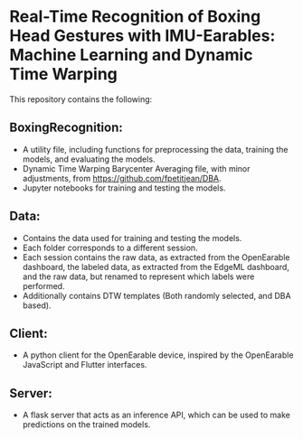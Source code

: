 # Real-Time Recognition of Boxing Head Gestures with IMU-Earables: Machine Learning and Dynamic Time Warping
This repository contains the following:

## BoxingRecognition:
- A utility file, including functions for preprocessing the data, training the models, and evaluating the models.
- Dynamic Time Warping Barycenter Averaging file, with minor adjustments, from https://github.com/fpetitjean/DBA.
- Jupyter notebooks for training and testing the models.

## Data:
- Contains the data used for training and testing the models.
- Each folder corresponds to a different session.
- Each session contains the raw data, as extracted from the OpenEarable dashboard, the labeled data, as extracted from the EdgeML dashboard, and the raw data, but renamed to represent which labels were performed.
- Additionally contains DTW templates (Both randomly selected, and DBA based).
## Client:
- A python client for the OpenEarable device, inspired by the OpenEarable JavaScript and Flutter interfaces.

## Server:
- A flask server that acts as an inference API, which can be used to make predictions on the trained models.

